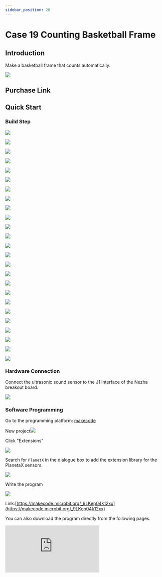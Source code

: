 ```yaml
---
sidebar_position: 20
---
```


# Case 19 Counting Basketball Frame

## Introduction

Make a basketball frame that counts automatically.

![](./images/nezha-inventors-kit-v2-case-19-01.png)

## Purchase Link



## Quick Start

### Build Step

![](./images/nezha-inventors-kit-v2-step-19-01.png)

![](./images/nezha-inventors-kit-v2-step-19-02.png)

![](./images/nezha-inventors-kit-v2-step-19-03.png)

![](./images/nezha-inventors-kit-v2-step-19-04.png)

![](./images/nezha-inventors-kit-v2-step-19-05.png)

![](./images/nezha-inventors-kit-v2-step-19-06.png)

![](./images/nezha-inventors-kit-v2-step-19-07.png)

![](./images/nezha-inventors-kit-v2-step-19-08.png)

![](./images/nezha-inventors-kit-v2-step-19-09.png)

![](./images/nezha-inventors-kit-v2-step-19-10.png)

![](./images/nezha-inventors-kit-v2-step-19-11.png)

![](./images/nezha-inventors-kit-v2-step-19-12.png)

![](./images/nezha-inventors-kit-v2-step-19-13.png)

![](./images/nezha-inventors-kit-v2-step-19-14.png)

![](./images/nezha-inventors-kit-v2-step-19-15.png)

![](./images/nezha-inventors-kit-v2-step-19-16.png)

![](./images/nezha-inventors-kit-v2-step-19-17.png)

![](./images/nezha-inventors-kit-v2-step-19-18.png)

![](./images/nezha-inventors-kit-v2-step-19-19.png)

![](./images/nezha-inventors-kit-v2-step-19-20.png)

![](./images/nezha-inventors-kit-v2-step-19-21.png)

![](./images/nezha-inventors-kit-v2-step-19-22.png)

![](./images/nezha-inventors-kit-v2-step-19-23.png)

![](./images/nezha-inventors-kit-v2-step-19-24.png)

![](./images/nezha-inventors-kit-v2-step-19-25.png)

### Hardware Connection

Connect the ultrasonic sound sensor to the J1 interface of the Nezha breakout board.

![](./images/nezha-inventors-kit-v2-case-19-02.png)

### Software Programming

Go to the programming platform: [makecode](https://makecode.microbit.org/#)

New project![](./images/nezha-inventors-kit-v2-case-19-03.png)

Click "Extensions"

![](./images/nezha-inventors-kit-v2-case-19-04.png)

Search for `PlanetX` in the dialogue box to add the extension library for the PlanetaX sensors.

![](./images/nezha-inventors-kit-v2-case-19-05.png)

Write the program

![](./images/nezha-inventors-kit-v2-case-19-07.png)

Link:[https://makecode.microbit.org/_9LKep04k12xx](https://makecode.microbit.org/_9LKep04k12xx)

You can also download the program directly from the following pages.

<div
    style={{
        position: 'relative',
        paddingBottom: '60%',
        overflow: 'hidden',
    }}
>
    <iframe
        src="https://makecode.microbit.org/_JvyADy1vH4y5"
        frameborder="0"
        sandbox="allow-popups allow-forms allow-scripts allow-same-origin"
        style={{
            position: 'absolute',
            width: '100%',
            height: '100%',
        }}
    />
</div>

### Results

The small ball is put into the basket frame and the device automatically counts and displays it in the LED matrix.

![](./images/nezha-inventors-kit-v2-case-19.gif)
